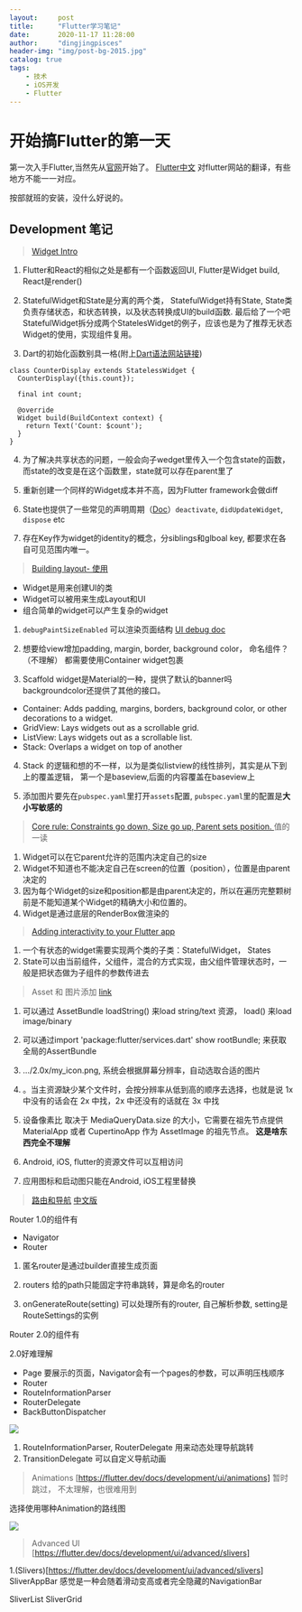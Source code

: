 ```yaml
---
layout:     post
title:      "Flutter学习笔记"
date:       2020-11-17 11:28:00
author:     "dingjingpisces"
header-img: "img/post-bg-2015.jpg"
catalog: true
tags:
    - 技术
    - iOS开发
	- Flutter
---
```



# 开始搞Flutter的第一天

第一次入手Flutter,当然先从[官网](https://flutter.dev/docs/get-started/install)开始了。
[Flutter中文](https://flutterchina.club/flutter-for-ios/) 对flutter网站的翻译，有些地方不能一一对应。

按部就班的安装，没什么好说的。

## Development 笔记

> [Widget Intro ](https://flutter.dev/docs/development/ui/widgets-intro)

1. Flutter和React的相似之处是都有一个函数返回UI, Flutter是Widget build, React是render()

2. StatefulWidget和State是分离的两个类， StatefulWidget持有State, State类负责存储状态，和状态转换，以及状态转换成UI的build函数. 最后给了一个吧StatefulWidget拆分成两个StatelesWidget的例子，应该也是为了推荐无状态Widget的使用，实现组件复用。

3. Dart的初始化函数别具一格(附上[Dart语法网站链接](http://www.geekjc.com/ebook/detail/5bbdc2b33f74c812e3ac9a18/1546846473973))

```
class CounterDisplay extends StatelessWidget {
  CounterDisplay({this.count});

  final int count;

  @override
  Widget build(BuildContext context) {
    return Text('Count: $count');
  }
}

```

4. 为了解决共享状态的问题，一般会向子wedget里传入一个包含state的函数，而state的改变是在这个函数里，state就可以存在parent里了

5. 重新创建一个同样的Widget成本并不高，因为Flutter framework会做diff

6. State也提供了一些常见的声明周期（[Doc](https://api.flutter.dev/flutter/widgets/State-class.html)）`deactivate`, `didUpdateWidget`, `dispose` etc

7. 存在Key作为widget的identity的概念，分siblings和glboal key, 都要求在各自可见范围内唯一。


> [Building layout- 使用](https://flutter.dev/docs/development/ui/layout)

- Widget是用来创建UI的类
- Widget可以被用来生成Layout和UI
- 组合简单的widget可以产生复杂的widget

1. `debugPaintSizeEnabled` 可以渲染页面结构 [UI debug doc](https://flutter.dev/docs/development/tools/devtools/inspector#debugging-layout-issues-visually)

2. 想要给view增加padding, margin, border, background color， 命名组件？（不理解） 都需要使用Container widget包裹

3. Scaffold widget是Material的一种，提供了默认的banner吗backgroundcolor还提供了其他的接口。

- Container: Adds padding, margins, borders, background color, or other decorations to a widget.
- GridView: Lays widgets out as a scrollable grid.
- ListView: Lays widgets out as a scrollable list.
- Stack: Overlaps a widget on top of another

4.  Stack 的逻辑和想的不一样，以为是类似listview的线性排列，其实是从下到上的覆盖逻辑， 第一个是baseview,后面的内容覆盖在baseview上

5. 添加图片要先在`pubspec.yaml`里打开`assets`配置, `pubspec.yaml`里的配置是**大小写敏感的**

> [Core rule: Constraints go down,  Size go up, Parent sets position. ](https://flutter.dev/docs/development/ui/layout/constraints) 值的一读

1. Widget可以在它parent允许的范围内决定自己的size
2. Widget不知道也不能决定自己在screen的位置（position），位置是由parent决定的
3. 因为每个Widget的size和position都是由parent决定的，所以在遍历完整颗树前是不能知道某个Widget的精确大小和位置的。
4. Widget是通过底层的RenderBox做渲染的

> [Adding interactivity to your Flutter app](https://flutter.dev/docs/development/ui/interactive)

1. 一个有状态的widget需要实现两个类的子类：StatefulWidget， States
2. State可以由当前组件，父组件，混合的方式实现，由父组件管理状态时，一般是把状态做为子组件的参数传进去

> Asset 和 图片添加 [link](https://flutter.dev/docs/development/ui/assets-and-images)

1. 可以通过  AssetBundle  loadString() 来load string/text 资源， load() 来load image/binary

2. 可以通过import 'package:flutter/services.dart' show rootBundle; 来获取全局的AssertBundle

3. .../2.0x/my_icon.png, 系统会根据屏幕分辨率，自动选取合适的图片

4. 。当主资源缺少某个文件时，会按分辨率从低到高的顺序去选择，也就是说 1x 中没有的话会在 2x 中找，2x 中还没有的话就在 3x 中找

5. 设备像素比 取决于 MediaQueryData.size 的大小，它需要在祖先节点提供 MaterialApp 或者 CupertinoApp 作为 AssetImage 的祖先节点。 **这是啥东西完全不理解**

6. Android, iOS, flutter的资源文件可以互相访问

7. 应用图标和启动图只能在Android, iOS工程里替换

> [路由和导航](https://medium.com/flutter/learning-flutters-new-navigation-and-routing-system-7c9068155ade) [中文版](https://blog.csdn.net/u013491829/article/details/109330086)

Router 1.0的组件有 

- Navigator
- Router

1. 匿名router是通过builder直接生成页面

2. routers 给的path只能固定字符串跳转，算是命名的router

3. onGenerateRoute(setting) 可以处理所有的router, 自己解析参数, setting是RouteSettings的实例

Router 2.0的组件有

2.0好难理解
- Page 要展示的页面，Navigator会有一个pages的参数，可以声明压栈顺序
- Router
- RouteInformationParser
- RouterDelegate
- BackButtonDispatcher


<img src="https://miro.medium.com/max/1400/1*hNt4Bc8FZBp_Gqh7iED3FA.png">

1. RouteInformationParser, RouterDelegate 用来动态处理导航跳转
2. TransitionDelegate 可以自定义导航动画


> Animations [https://flutter.dev/docs/development/ui/animations]
暂时跳过， 不太理解，也很难用到

选择使用哪种Animation的路线图

<img src="https://flutter.dev/assets/ui/animations/animation-decision-tree-cf57f0d6c1b6fd8e7ea512bd659c2f97a2f142f1137e89d1f67a5fbc1be9f2c3.png">

> Advanced UI [https://flutter.dev/docs/development/ui/advanced/slivers]

1.(Slivers)[https://flutter.dev/docs/development/ui/advanced/slivers]
SliverAppBar 感觉是一种会随着滑动变高或者完全隐藏的NavigationBar

SliverList
SliverGrid

